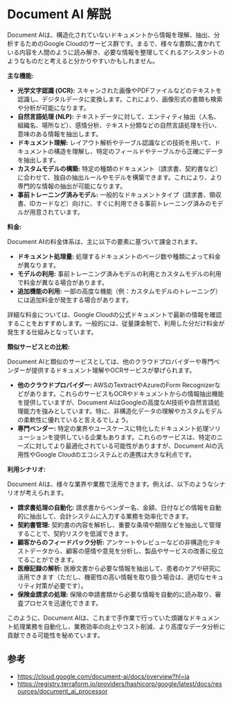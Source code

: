 # Document AI 解説

Document AIは、構造化されていないドキュメントから情報を理解、抽出、分析するためのGoogle Cloudのサービス群です。まるで、様々な書類に書かれている内容を人間のように読み解き、必要な情報を整理してくれるアシスタントのようなものだと考えると分かりやすいかもしれません。

**主な機能:**

* **光学文字認識 (OCR):** スキャンされた画像やPDFファイルなどのテキストを認識し、デジタルデータに変換します。これにより、画像形式の書類も検索や分析が可能になります。
* **自然言語処理 (NLP):** テキストデータに対して、エンティティ抽出（人名、組織名、場所など）、感情分析、テキスト分類などの自然言語処理を行い、意味のある情報を抽出します。
* **ドキュメント理解:** レイアウト解析やテーブル認識などの技術を用いて、ドキュメントの構造を理解し、特定のフィールドやテーブルから正確にデータを抽出します。
* **カスタムモデルの構築:** 特定の種類のドキュメント（請求書、契約書など）に合わせて、独自の抽出ルールやモデルを構築できます。これにより、より専門的な情報の抽出が可能になります。
* **事前トレーニング済みモデル:** 一般的なドキュメントタイプ（請求書、領収書、IDカードなど）向けに、すぐに利用できる事前トレーニング済みのモデルが用意されています。

**料金:**

Document AIの料金体系は、主に以下の要素に基づいて課金されます。

* **ドキュメント処理量:** 処理するドキュメントのページ数や種類によって料金が異なります。
* **モデルの利用:** 事前トレーニング済みモデルの利用とカスタムモデルの利用で料金が異なる場合があります。
* **追加機能の利用:** 一部の高度な機能（例：カスタムモデルのトレーニング）には追加料金が発生する場合があります。

詳細な料金については、Google Cloudの公式ドキュメントで最新の情報を確認することをおすすめします。一般的には、従量課金制で、利用した分だけ料金が発生する仕組みとなっています。

**類似サービスとの比較:**

Document AIと類似のサービスとしては、他のクラウドプロバイダーや専門ベンダーが提供するドキュメント理解やOCRサービスが挙げられます。

* **他のクラウドプロバイダー:** AWSのTextractやAzureのForm Recognizerなどがあります。これらのサービスもOCRやドキュメントからの情報抽出機能を提供していますが、Document AIはGoogleの高度なAI技術や自然言語処理能力を強みとしています。特に、非構造化データの理解やカスタムモデルの柔軟性に優れていると言えるでしょう。
* **専門ベンダー:** 特定の業界やユースケースに特化したドキュメント処理ソリューションを提供している企業もあります。これらのサービスは、特定のニーズに対してより最適化されている可能性がありますが、Document AIの汎用性やGoogle Cloudのエコシステムとの連携は大きな利点です。

**利用シナリオ:**

Document AIは、様々な業界や業務で活用できます。例えば、以下のようなシナリオが考えられます。

* **請求書処理の自動化:** 請求書からベンダー名、金額、日付などの情報を自動的に抽出して、会計システムに入力する業務を効率化できます。
* **契約書管理:** 契約書の内容を解析し、重要な条項や期限などを抽出して管理することで、契約リスクを低減できます。
* **顧客からのフィードバック分析:** アンケートやレビューなどの非構造化テキストデータから、顧客の感情や意見を分析し、製品やサービスの改善に役立てることができます。
* **医療記録の解析:** 医療文書から必要な情報を抽出して、患者のケアや研究に活用できます（ただし、機密性の高い情報を取り扱う場合は、適切なセキュリティ対策が必要です）。
* **保険金請求の処理:** 保険の申請書類から必要な情報を自動的に読み取り、審査プロセスを迅速化できます。

このように、Document AIは、これまで手作業で行っていた煩雑なドキュメント処理業務を自動化し、業務効率の向上やコスト削減、より高度なデータ分析に貢献できる可能性を秘めています。

## 参考

- https://cloud.google.com/document-ai/docs/overview?hl=ja
- https://registry.terraform.io/providers/hashicorp/google/latest/docs/resources/document_ai_processor
